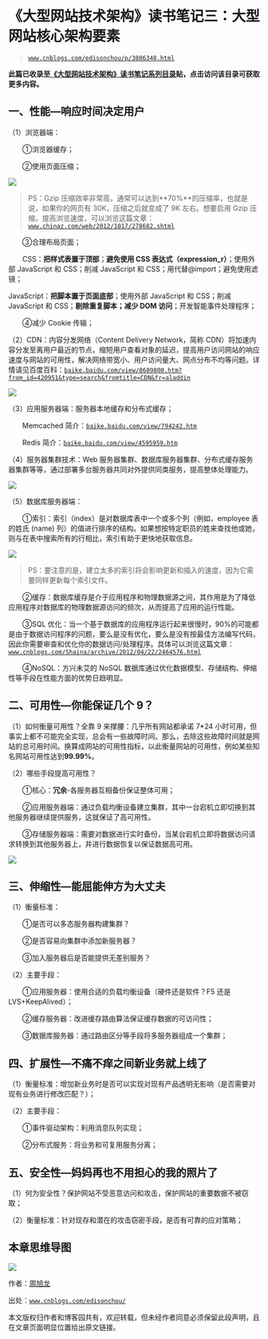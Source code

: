 # 《大型网站技术架构》读书笔记三：大型网站核心架构要素

> [`www.cnblogs.com/edisonchou/p/3806348.html`](http://www.cnblogs.com/edisonchou/p/3806348.html)

**此篇已收录至[《大型网站技术架构》读书笔记系列目录](http://www.cnblogs.com/edisonchou/p/3773828.html)贴，点击访问该目录可获取更多内容。**

## 一、性能—响应时间决定用户

（1）浏览器端：

　　①浏览器缓存；

　　②使用页面压缩；

![](img/f3826d75e34c134ef1a42c79b4692b2f.jpg)

> PS：Gzip 压缩效率非常高，通常可以达到**70%**的压缩率，也就是说，如果你的网页有 30K，压缩之后就变成了 9K 左右。想要启用 Gzip 压缩，提高浏览速度，可以浏览这篇文章：[`www.chinaz.com/web/2012/1017/278682.shtml`](http://www.chinaz.com/web/2012/1017/278682.shtml)

　　③合理布局页面；

　　CSS：**把样式表置于顶部**；**避免使用 CSS 表达式（expression_r）**；使用外部 JavaScript 和 CSS；削减 JavaScript 和 CSS；用<link>代替@import；避免使用滤镜；

JavaScript：**把脚本置于页面底部**；使用外部 JavaScript 和 CSS；削减 JavaScript 和 CSS；**剔除重复脚本；减少 DOM 访问**；开发智能事件处理程序；

　　④减少 Cookie 传输；

（2）CDN：内容分发网络（Content Delivery Network，简称 CDN）将加速内容分发至离用户最近的节点，缩短用户查看对象的延迟，提高用户访问网站的响应速度与网站的可用性，解决网络带宽小、用户访问量大、网点分布不均等问题。详情请见百度百科：[`baike.baidu.com/view/8689800.htm?from_id=420951&type=search&fromtitle=CDN&fr=aladdin`](http://baike.baidu.com/view/8689800.htm?from_id=420951&type=search&fromtitle=CDN&fr=aladdin)

![](img/a4529a58e70731a2d6d4ce8c83f20b23.jpg)

（3）应用服务器端：服务器本地缓存和分布式缓存；

　　Memcached 简介：[`baike.baidu.com/view/794242.htm`](http://baike.baidu.com/view/794242.htm)

　　Redis 简介：[`baike.baidu.com/view/4595959.htm`](http://baike.baidu.com/view/4595959.htm)

（4）服务器集群技术：Web 服务器集群、数据库服务器集群、分布式缓存服务器集群等等，通过部署多台服务器共同对外提供同类服务，提高整体处理能力。

![](img/483c2969079b906dd9d791605c8cbd0d.jpg)

（5）数据库服务器端：

　　①索引：索引（index）是对数据库表中一个或多个列（例如，employee 表的姓氏 (name) 列）的值进行排序的结构。如果想按特定职员的姓来查找他或她，则与在表中搜索所有的行相比，索引有助于更快地获取信息。

![](img/ab0ffce01149b44514019bb553665690.jpg)

> PS：要注意的是，建立太多的索引将会影响更新和插入的速度，因为它需要同样更新每个索引文件。

　　②缓存：数据库缓存是介于应用程序和物理数据源之间，其作用是为了降低应用程序对数据库的物理数据源访问的频次，从而提高了应用的运行性能。

　　③SQL 优化：当一个基于数据库的应用程序运行起来很慢时，90%的可能都是由于数据访问程序的问题，要么是没有优化，要么是没有按最佳方法编写代码，因此你需要审查和优化你的数据访问/处理程序。具体可以浏览这篇文章：[`www.cnblogs.com/Shaina/archive/2012/04/22/2464576.html`](http://www.cnblogs.com/Shaina/archive/2012/04/22/2464576.html)

　　④NoSQL：方兴未艾的 NoSQL 数据库通过优化数据模型、存储结构、伸缩性等手段在性能方面的优势日趋明显。

## 二、可用性—你能保证几个 9？

（1）如何衡量可用性？全靠 9 来撑腰：几乎所有网站都承诺 7*24 小时可用，但事实上都不可能完全实现，总会有一些故障时间。那么，去除这些故障时间就是网站的总可用时间。换算成网站的可用性指标，以此衡量网站的可用性，例如某些知名网站可用性达到**99.99%**。

（2）哪些手段提高可用性？

　　①核心：**冗余**-各服务器互相备份保证整体可用；

　　②应用服务器端：通过负载均衡设备建立集群，其中一台宕机立即切换到其他服务器继续提供服务，这就保证了高可用性。

　　③存储服务器端：需要对数据进行实时备份，当某台宕机立即将数据访问请求转换到其他服务器上，并进行数据恢复以保证数据高可用。

![](img/0f07ec1ca5a5106c7bbff8530c4549f0.jpg)

## 三、伸缩性—能屈能伸方为大丈夫

（1）衡量标准：

　　①是否可以多态服务器构建集群？

　　②是否容易向集群中添加新服务器？

　　③加入服务器后是否能提供无差别服务？

（2）主要手段：

　　①应用服务器：使用合适的负载均衡设备（硬件还是软件？F5 还是 LVS+KeepAlived）；

　　②缓存服务器：改进缓存路由算法保证缓存数据的可访问性；

　　③数据库服务器：通过路由区分等手段将多服务器组成一个集群；

## 四、扩展性—不痛不痒之间新业务就上线了

（1）衡量标准：增加新业务时是否可以实现对现有产品透明无影响（是否需要对现有业务进行修改匹配？）；

（2）主要手段：

　　①事件驱动架构：利用消息队列实现；

　　②分布式服务：将业务和可复用服务分离；

## 五、安全性—妈妈再也不用担心的我的照片了

（1）何为安全性？保护网站不受恶意访问和攻击，保护网站的重要数据不被窃取；

（2）衡量标准：针对现存和潜在的攻击窃密手段，是否有可靠的应对策略；

## 本章思维导图

![](img/12e489a2a9c666ec529f2137c34ab53d.jpg)

作者：[周旭龙](http://www.cnblogs.com/edisonchou/)

出处：[`www.cnblogs.com/edisonchou/`](http://www.cnblogs.com/edisonchou/)

本文版权归作者和博客园共有，欢迎转载，但未经作者同意必须保留此段声明，且在文章页面明显位置给出原文链接。